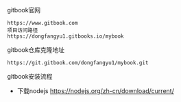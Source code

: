 gitbook官网

```
https://www.gitbook.com
项目访问路径
https://dongfangyu1.gitbooks.io/mybook
```

gitbook仓库克隆地址

```
https://git.gitbook.com/dongfangyu1/mybook.git
```

gitbook安装流程

* 下载nodejs
   https://nodejs.org/zh-cn/download/current/



